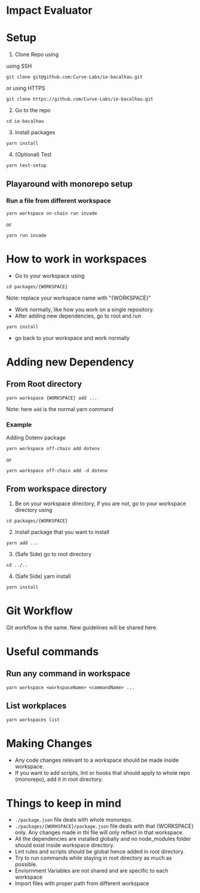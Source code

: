# Impact Evaluator

# Setup

1. Clone Repo using

using SSH

```
git clone git@github.com:Curve-Labs/ie-bacalhau.git
```

or using HTTPS

```
git clone https://github.com/Curve-Labs/ie-bacalhau.git
```

2. Go to the repo

```
cd ie-bacalhau
```

3. Install packages

```
yarn install
```

4. (Optional) Test

```
yarn test-setup
```

## Playaround with monorepo setup

### Run a file from different workspace

```
yarn workspace on-chain run invade
```

or

```
yarn run invade
```

# How to work in workspaces

- Go to your workspace using

```
cd packages/{WORKSPACE}
```

Note: replace your workspace name with "{WORKSPACE}"

- Work normally, like how you work on a single repository.
- After adding new dependencies, go to root and run

```
yarn install
```

- go back to your workspace and work normally

# Adding new Dependency

## From Root directory

```
yarn workspace {WORKSPACE} add ...
```

Note: here `add` is the normal yarn command

### Example

Adding Dotenv package

```
yarn workspace off-chain add dotenv
```

or

```
yarn workspace off-chain add -d dotenv
```

## From workspace directory

1. Be on your workspace directory, if you are not, go to your workspace directory using

```
cd packages/{WORKSPACE}
```

2. Install package that you want to install

```
yarn add ...
```

3. (Safe Side) go to root directory

```
cd ../..
```

4. (Safe Side) yarn install

```
yarn install
```

# Git Workflow

Git workflow is the same. New guidelines will be shared here.

# Useful commands

## Run any command in workspace

```
yarn workspace <workspaceName> <commandName> ...
```

## List workplaces

```
yarn workspaces list
```

# Making Changes

- Any code changes relevant to a workspace should be made inside workspace.
- If you want to add scripts, lint or hooks that should apply to whole repo (monorepo), add it in root directory.

# Things to keep in mind

- `./package.json` file deals with whole monorepo.
- `./packages/{WORKSPACE}/package.json` file deals with that {WORKSPACE} only. Any changes made in thi file will only reflect in that workspace.
- All the dependencies are installed globally and no node_modules folder should exist inside workspace directory.
- Lint rules and scripts should be global hence added in root directory.
- Try to run commands while staying in root directory as much as possible.
- Enviornment Variables are not shared and are specific to each workspace
- Import files with proper path from different workspace
